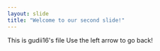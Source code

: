```yaml
---
layout: slide
title: "Welcome to our second slide!"
---
```

This is gudii16's file
Use the left arrow to go back!
